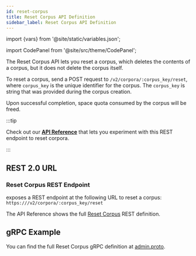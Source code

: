 ```yaml
---
id: reset-corpus
title: Reset Corpus API Definition
sidebar_label: Reset Corpus API Definition
---
```


import {vars} from '@site/static/variables.json';

import CodePanel from '@site/src/theme/CodePanel';


The Reset Corpus API lets you reset a corpus, which deletes the
contents of a corpus, but it does not delete the corpus itself.

To reset a corpus, send a POST request to `/v2/corpora/:corpus_key/reset`,
where `corpus_key` is the unique identifier for the corpus. The `corpus_key`
is string that was provided during the corpus creation.

Upon successful completion, space quota consumed by the corpus will be freed.

:::tip

Check out our [**API Reference**](/docs/rest-api/reset-corpus) that lets you experiment with this REST endpoint
to reset corpora.

:::

## REST 2.0 URL

### Reset Corpus REST Endpoint

<Config v="names.product"/> exposes a REST endpoint at the following URL
to reset a corpus:
<code>https://<Config v="domains.rest.admin"/>/v2/corpora/:corpus_key/reset</code>

The API Reference shows the full [Reset Corpus](/docs/rest-api/reset-corpus) REST definition.

## gRPC Example

You can find the full Reset Corpus gRPC definition at [admin.proto](https://github.com/vectara/protos/blob/main/admin.proto).
